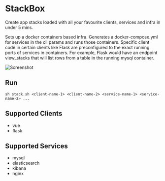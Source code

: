 # StackBox
Create app stacks loaded with all your favourite clients, services and infra in under 5 mins.

Sets up a docker containers based infra. Generates a docker-compose.yml for services in the cli params and runs those containers. Specific client code in certain clients like Flask are preconfigured to the exact running ports of services in containers. For example, Flask would have an endpoint view_stacks that will list rows from  a table in the running mysql container.

![Screenshot](https://ik.imagekit.io/sn5/Webp.net-resizeimage_MC8zaRvlY.png)

## Run

    sh stack.sh <client-name-1> <client-name-2> <service-name-1> <service-name-2> ...
    
## Supported Clients

- vue
- flask

## Supported Services

- mysql
- elasticsearch
- kibana
- nginx
